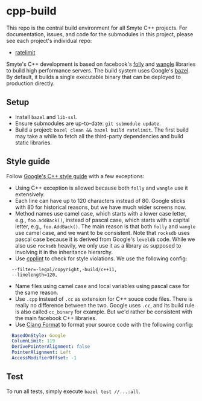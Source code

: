 # cpp-build

This repo is the central build environment for all Smyte C++ projects. For documentation, issues, and code for the submodules in this project, please see each project's individual repo:
  * [ratelimit](https://github.com/smyte/ratelimit)

Smyte's C++ development is based on facebook's [folly](https://github.com/facebook/folly) and [wangle](https://github.com/facebook/wangle) libraries to build high performance servers. The build system uses Google's [bazel](http://bazel.io/). By default, it builds a single executable binary that can be deployed to production directly.

## Setup
* Install `bazel` and `lib-ssl`.
* Ensure submodules are up-to-date: `git submodule update`.
* Build a project: `bazel clean && bazel build ratelimit`. The first build may take a while to fetch all the third-party dependencies and build static libraries.

## Style guide
Follow [Google's C++ style guide](https://google.github.io/styleguide/cppguide.html) with a few exceptions:
* Using C++ exception is allowed because both `folly` and `wangle` use it extensively.
* Each line can have up to 120 characters instead of 80. Google sticks with 80 for historical reasons, but we have much wider screens now.
* Method names use camel case, which starts with a lower case letter, e.g., `foo.addBack()`, instead of pascal case, which starts with a capital letter, e.g., `foo.AddBack()`. The main reason is that both `folly` and `wangle` use camel case, and we want to be consistent. Note that `rocksdb` uses pascal case because it is derived from Google's `leveldb` code. While we also use `rocksdb` heavily, we only use it as a library as supposed to involving it in the inheritance hierarchy.
* Use [cpplint](https://raw.githubusercontent.com/google/styleguide/gh-pages/cpplint/cpplint.py) to check for style violations. We use the following config:
```
  --filter=-legal/copyright,-build/c++11,
  --linelength=120,
```
* Name files using camel case and local variables using pascal case for the same reason.
* Use `.cpp` instead of `.cc` as extension for C++ souce code files. There is really no difference between the two. Google uses `.cc`, and its build rule is also called `cc_binary` for example. But we'd rather be consistent with the main facebook C++ libraries.
* Use [Clang Format](http://clang.llvm.org/docs/ClangFormat.html) to format your source code with the following config:
```yaml
  BasedOnStyle: Google
  ColumnLimit: 119
  DerivePointerAlignment: false
  PointerAlignment: Left
  AccessModifierOffset: -1
```

## Test
To run all tests, simply execute `bazel test //...:all`.
